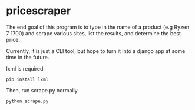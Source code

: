 # pricescraper
The end goal of this program is to type in the name of a product (e.g Ryzen 7 1700) and scrape various sites, list the results, and determine the best price.

Currently, it is just a CLI tool, but hope to turn it into a django app at some time in the future. 

lxml is required.
 
```
pip install lxml
```

Then, run scrape.py normally.

```
python scrape.py
```
